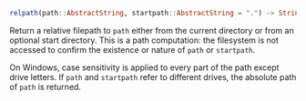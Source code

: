 ```julia
relpath(path::AbstractString, startpath::AbstractString = ".") -> String
```

Return a relative filepath to `path` either from the current directory or from an optional start directory. This is a path computation: the filesystem is not accessed to confirm the existence or nature of `path` or `startpath`.

On Windows, case sensitivity is applied to every part of the path except drive letters. If `path` and `startpath` refer to different drives, the absolute path of `path` is returned.
